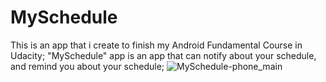 # MySchedule
This is an app that i create to finish my Android Fundamental Course in Udacity;
"MySchedule" app is an app that can notify about your schedule, and remind you about your schedule;
![MySchedule-phone_main](http://haris.esy.es/images/MySchedule-phone_main.png)
